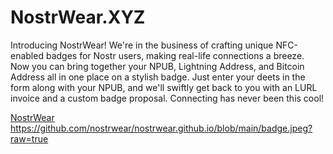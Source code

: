 # NostrWear.XYZ
Introducing NostrWear! We're in the business of crafting unique NFC-enabled badges for Nostr users, making real-life connections a breeze. Now you can bring together your NPUB, Lightning Address, and Bitcoin Address all in one place on a stylish badge. Just enter your deets in the form along with your NPUB, and we'll swiftly get back to you with an LURL invoice and a custom badge proposal. Connecting has never been this cool!

[NostrWear
](https://github.com/nostrwear/nostrwear.github.io/blob/main/badge.jpeg?raw=true)https://github.com/nostrwear/nostrwear.github.io/blob/main/badge.jpeg?raw=true
